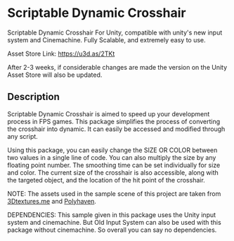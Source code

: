 # Scriptable Dynamic Crosshair
Scriptable Dynamic Crosshair For Unity, compatible with unity's new input system and Cinemachine. Fully Scalable, and extremely easy to use.

Asset Store Link: https://u3d.as/2TKt

After 2-3 weeks, if considerable changes are made the version on the Unity Asset Store will also be updated.

## Description
Scriptable Dynamic Crosshair is aimed to speed up your development process in FPS games. This package simplifies the process of converting the crosshair into dynamic. It can easily be accessed and modified through any script.

Using this package, you can easily change the SIZE OR COLOR between two values in a single line of code. You can also multiply the size by any floating point number. The smoothing time can be set individually for size and color. The current size of the crosshair is also accessible, along with the targeted object, and the location of the hit point of the crosshair.



NOTE: The assets used in the sample scene of this project are taken from [3Dtextures.me](https://3dtextures.me/) and [Polyhaven](https://polyhaven.com/).

DEPENDENCIES:
This sample given in this package uses the Unity input system and cinemachine. But Old Input System can also be used with this package without cinemachine. So overall you can say no dependencies.


